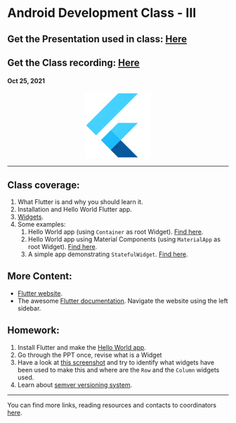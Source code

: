 # Android Development Class - III

## Get the Presentation used in class: [Here](Flutter_Class_1.pdf)

## Get the Class recording: [Here](https://drive.google.com/file/d/1NkjiS7LsKlhJkI6o7_n8h4AIfevgAs0X/view?usp=sharing)

#### Oct 25, 2021

<div align="center"><img src="../Flutter-Logo.png" alt="Flutter logo" height=150/></div>

<hr>

## Class coverage:

1. What Flutter is and why you should learn it.
2. Installation and Hello World Flutter app.
3. [Widgets](https://flutter.dev/docs/development/ui/widgets-intro).
4. Some examples:
    1. Hello World app (using `Container` as root Widget). [Find here](hello_world).
    2. Hello World app using Material Components (using `MaterialApp` as root Widget). [Find here](hello_world_material).
    3. A simple app demonstrating `StatefulWidget`. [Find here](sample_stateful).

## More Content:

- [Flutter website](https://flutter.dev/).
- The awesome [Flutter documentation](https://flutter.dev/docs/get-started/install). Navigate the website using the left sidebar.

## Homework:

1. Install Flutter and make the [Hello World app](hello_world).
2. Go through the PPT once, revise what is a Widget
3. Have a look at [this screenshot](homework_screenshot.jpg) and try to identify what widgets have been used to make this and where are the `Row` and the `Column` widgets used.
4. Learn about [semver versioning system](https://semver.org/).

<hr>

You can find more links, reading resources and contacts to coordinators [here](../).
